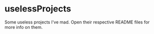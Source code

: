 # uselessProjects
Some useless projects I've mad.
Open their respective README files for more info on them. 
